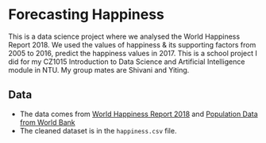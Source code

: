 # Forecasting Happiness
This is a data science project where we analysed the World Happiness Report 2018. We used the values of happiness & its supporting factors from 2005 to 2016, predict the happiness values in 2017. This is a school project I did for my CZ1015 Introduction to Data Science and Artificial Intelligence module in NTU. My group mates are Shivani and Yiting. 

## Data
- The data comes from [World Happiness Report 2018](https://s3.amazonaws.com/happiness-report/2018/WHR2018Chapter2OnlineData.xls) and [Population Data from World Bank](https://data.worldbank.org/indicator/SP.POP.TOTL?view=chart)
- The cleaned dataset is in the `happiness.csv` file.